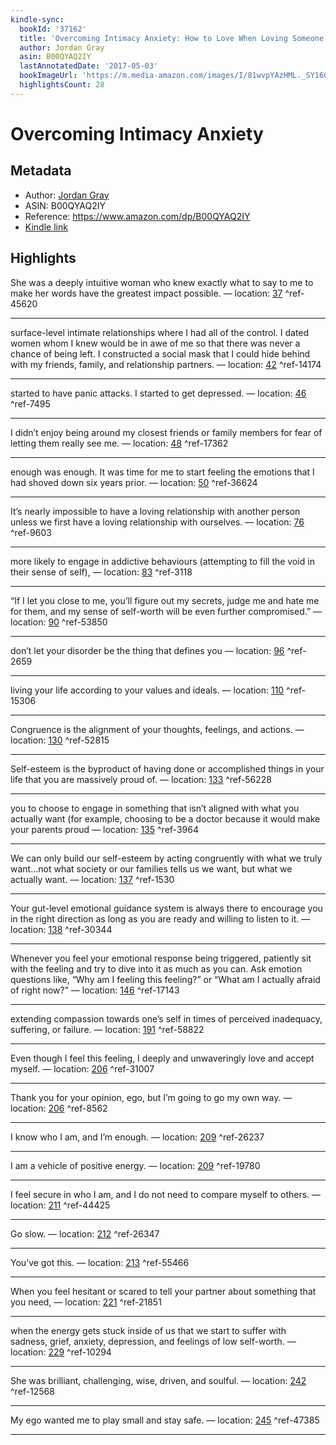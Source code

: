 ```yaml
---
kindle-sync:
  bookId: '37162'
  title: 'Overcoming Intimacy Anxiety: How to Love When Loving Someone Scares You'
  author: Jordan Gray
  asin: B00QYAQ2IY
  lastAnnotatedDate: '2017-05-03'
  bookImageUrl: 'https://m.media-amazon.com/images/I/81wvpYAzHML._SY160.jpg'
  highlightsCount: 28
---
```

# Overcoming Intimacy Anxiety
## Metadata
* Author: [Jordan Gray](https://www.amazon.com/Jordan-Gray/e/B00BUCNQLM/ref=dp_byline_cont_ebooks_1)
* ASIN: B00QYAQ2IY
* Reference: https://www.amazon.com/dp/B00QYAQ2IY
* [Kindle link](kindle://book?action=open&asin=B00QYAQ2IY)

## Highlights
She was a deeply intuitive woman who knew exactly what to say to me to make her words have the greatest impact possible. — location: [37](kindle://book?action=open&asin=B00QYAQ2IY&location=37) ^ref-45620

---
surface-level intimate relationships where I had all of the control. I dated women whom I knew would be in awe of me so that there was never a chance of being left. I constructed a social mask that I could hide behind with my friends, family, and relationship partners. — location: [42](kindle://book?action=open&asin=B00QYAQ2IY&location=42) ^ref-14174

---
started to have panic attacks. I started to get depressed. — location: [46](kindle://book?action=open&asin=B00QYAQ2IY&location=46) ^ref-7495

---
I didn’t enjoy being around my closest friends or family members for fear of letting them really see me. — location: [48](kindle://book?action=open&asin=B00QYAQ2IY&location=48) ^ref-17362

---
enough was enough. It was time for me to start feeling the emotions that I had shoved down six years prior. — location: [50](kindle://book?action=open&asin=B00QYAQ2IY&location=50) ^ref-36624

---
It’s nearly impossible to have a loving relationship with another person unless we first have a loving relationship with ourselves. — location: [76](kindle://book?action=open&asin=B00QYAQ2IY&location=76) ^ref-9603

---
more likely to engage in addictive behaviours (attempting to fill the void in their sense of self), — location: [83](kindle://book?action=open&asin=B00QYAQ2IY&location=83) ^ref-3118

---
“If I let you close to me, you’ll figure out my secrets, judge me and hate me for them, and my sense of self-worth will be even further compromised.” — location: [90](kindle://book?action=open&asin=B00QYAQ2IY&location=90) ^ref-53850

---
don’t let your disorder be the thing that defines you — location: [96](kindle://book?action=open&asin=B00QYAQ2IY&location=96) ^ref-2659

---
living your life according to your values and ideals. — location: [110](kindle://book?action=open&asin=B00QYAQ2IY&location=110) ^ref-15306

---
Congruence is the alignment of your thoughts, feelings, and actions. — location: [130](kindle://book?action=open&asin=B00QYAQ2IY&location=130) ^ref-52815

---
Self-esteem is the byproduct of having done or accomplished things in your life that you are massively proud of. — location: [133](kindle://book?action=open&asin=B00QYAQ2IY&location=133) ^ref-56228

---
you to choose to engage in something that isn’t aligned with what you actually want (for example, choosing to be a doctor because it would make your parents proud — location: [135](kindle://book?action=open&asin=B00QYAQ2IY&location=135) ^ref-3964

---
We can only build our self-esteem by acting congruently with what we truly want…not what society or our families tells us we want, but what we actually want. — location: [137](kindle://book?action=open&asin=B00QYAQ2IY&location=137) ^ref-1530

---
Your gut-level emotional guidance system is always there to encourage you in the right direction as long as you are ready and willing to listen to it. — location: [138](kindle://book?action=open&asin=B00QYAQ2IY&location=138) ^ref-30344

---
Whenever you feel your emotional response being triggered, patiently sit with the feeling and try to dive into it as much as you can. Ask emotion questions like, “Why am I feeling this feeling?” or “What am I actually afraid of right now?” — location: [146](kindle://book?action=open&asin=B00QYAQ2IY&location=146) ^ref-17143

---
extending compassion towards one’s self in times of perceived inadequacy, suffering, or failure. — location: [191](kindle://book?action=open&asin=B00QYAQ2IY&location=191) ^ref-58822

---
Even though I feel this feeling, I deeply and unwaveringly love and accept myself. — location: [206](kindle://book?action=open&asin=B00QYAQ2IY&location=206) ^ref-31007

---
Thank you for your opinion, ego, but I’m going to go my own way. — location: [206](kindle://book?action=open&asin=B00QYAQ2IY&location=206) ^ref-8562

---
I know who I am, and I’m enough. — location: [209](kindle://book?action=open&asin=B00QYAQ2IY&location=209) ^ref-26237

---
I am a vehicle of positive energy. — location: [209](kindle://book?action=open&asin=B00QYAQ2IY&location=209) ^ref-19780

---
I feel secure in who I am, and I do not need to compare myself to others. — location: [211](kindle://book?action=open&asin=B00QYAQ2IY&location=211) ^ref-44425

---
Go slow. — location: [212](kindle://book?action=open&asin=B00QYAQ2IY&location=212) ^ref-26347

---
You’ve got this. — location: [213](kindle://book?action=open&asin=B00QYAQ2IY&location=213) ^ref-55466

---
When you feel hesitant or scared to tell your partner about something that you need, — location: [221](kindle://book?action=open&asin=B00QYAQ2IY&location=221) ^ref-21851

---
when the energy gets stuck inside of us that we start to suffer with sadness, grief, anxiety, depression, and feelings of low self-worth. — location: [229](kindle://book?action=open&asin=B00QYAQ2IY&location=229) ^ref-10294

---
She was brilliant, challenging, wise, driven, and soulful. — location: [242](kindle://book?action=open&asin=B00QYAQ2IY&location=242) ^ref-12568

---
My ego wanted me to play small and stay safe. — location: [245](kindle://book?action=open&asin=B00QYAQ2IY&location=245) ^ref-47385

---

